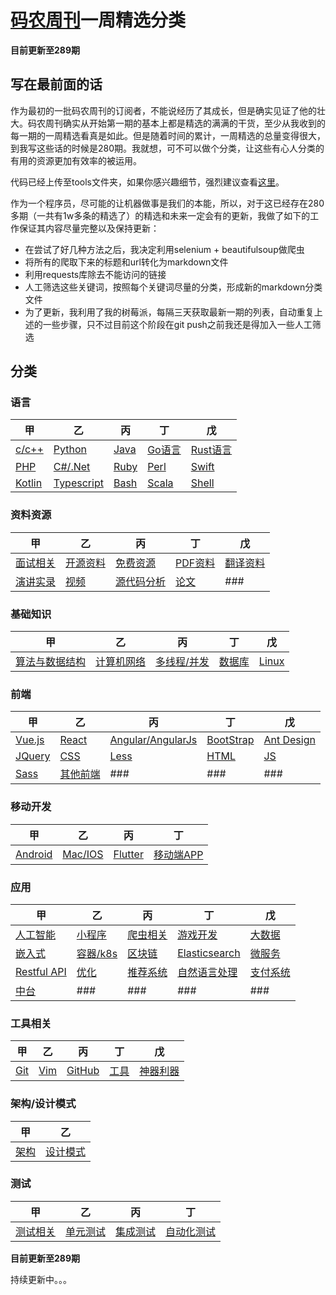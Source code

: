 # [码农周刊](https://weekly.manong.io/)一周精选分类

**目前更新至289期**

## 写在最前面的话

作为最初的一批码农周刊的订阅者，不能说经历了其成长，但是确实见证了他的壮大。码农周刊确实从开始第一期的基本上都是精选的满满的干货，至少从我收到的每一期的一周精选看真是如此。但是随着时间的累计，一周精选的总量变得很大，到我写这些话的时候是280期。我就想，可不可以做个分类，让这些有心人分类的有用的资源更加有效率的被运用。

代码已经上传至tools文件夹，如果你感兴趣细节，强烈建议查看[这里](tools/README.md)。

作为一个程序员，尽可能的让机器做事是我们的本能，所以，对于这已经存在280多期（一共有1w多条的精选了）的精选和未来一定会有的更新，我做了如下的工作保证其内容尽量完整以及保持更新：

- 在尝试了好几种方法之后，我决定利用selenium + beautifulsoup做爬虫
- 将所有的爬取下来的标题和url转化为markdown文件
- 利用requests库除去不能访问的链接
- 人工筛选这些关键词，按照每个关键词尽量的分类，形成新的markdown分类文件
- 为了更新，我利用了我的树莓派，每隔三天获取最新一期的列表，自动重复上述的一些步骤，只不过目前这个阶段在git push之前我还是得加入一些人工筛选

## 分类
### 语言
| 甲 | 乙 | 丙 | 丁 | 戊 |
| ------ | ------ | ------ | ------ | ------ |
| [c/c++](docs/CPPLinks.md) | [Python](docs/PythonLinks.md) | [Java](docs/JavaLinks.md) | [Go语言](docs/GoLinks.md) | [Rust语言](docs/RustLinks.md)|
| [PHP](docs/PHPLinks.md) | [C#/.Net](docs/DotNetLinks.md) | [Ruby](docs/RubyLinks.md) | [Perl](docs/PerlLinks.md) | [Swift](docs/SwiftLinks.md) |
| [Kotlin](docs/KotlinLinks.md) | [Typescript](docs/TypescriptLinks.md) | [Bash](docs/BashLinks.md) | [Scala](docs/ScalaLinks.md) | [Shell](docs/ShellLinks.md) |

### 资料资源
| 甲 | 乙 | 丙 | 丁 | 戊 |
| ------ | ------ | ------ | ------ | ------ |
| [面试相关](docs/InterviewLinks.md) | [开源资料](docs/OpenSourceLinks.md) | [免费资源](docs/FreeLinks.md) | [PDF资料](docs/PDFLinks.md) | [翻译资料](docs/TranslateLinks.md) |
| [演讲实录](docs/SpeechLinks.md) | [视频](docs/VideoLinks.md) | [源代码分析](docs/SourceAnalysisLinks.md) | [论文](docs/ThesisLinks.md) | ### |

### 基础知识
| 甲 | 乙 | 丙 | 丁 | 戊 |
| ------ | ------ | ------ | ------ | ------ |
| [算法与数据结构](docs/AlgLinks.md) | [计算机网络](docs/NetworkLinks.md) | [多线程/并发](docs/ConThreadLinks.md) | [数据库](docs/DatabaseLinks.md) | [Linux](docs/LinuxLinks.md) |

### 前端
| 甲 | 乙 | 丙 | 丁 | 戊 |
| ------ | ------ | ------ | ------ | ------ |
| [Vue.js](docs/VueJsLinks.md) | [React](docs/ReactLinks.md) | [Angular/AngularJs](docs/AngularLinks.md) | [BootStrap](docs/BootStrapLinks.md) | [Ant Design](docs/AntDesignLinks.md) |
| [JQuery](docs/JQueryLinks.md) | [CSS](docs/CSSLinks.md) | [Less](docs/LessLinks.md) | [HTML](docs/HTMLLinks.md) | [JS](docs/JSLinks.md) |
| [Sass](docs/SassLinks.md) | [其他前端](docs/FrontEndLinks.md) | ### | ### | ### |

### 移动开发
| 甲 | 乙 | 丙 | 丁 |
| ------  | ------ | ------ | ------ |
| [Android](docs/AndroidLinks.md) | [Mac/IOS](docs/AppleLinks.md) | [Flutter](docs/FlutterLinks.md) | [移动端APP](docs/FlutterLinks.md) |

### 应用
| 甲 | 乙 | 丙 | 丁 | 戊 |
| ------  | ------ | ------ | ------ | ------ |
| [人工智能](docs/AILinks.md) | [小程序](docs/MiniProgramLinks.md) | [爬虫相关](docs/CrawlerLinks.md) | [游戏开发](docs/GameLinks.md) | [大数据](docs/BigDataLinks.md) |
| [嵌入式](docs/EmbededLinks.md) | [容器/k8s](docs/ContainerLinks.md) | [区块链](docs/BlockChainLinks.md) | [Elasticsearch](docs/ElasticsearchLinks.md) | [微服务](docs/MicroServiceLinks.md) |
| [Restful API](docs/RestfulAPILinks.md) | [优化](docs/OptimizationLinks.md) | [推荐系统](docs/RecommandSysLinks.md) | [自然语言处理](docs/NLPLinks.md) | [支付系统](docs/PaySystemLinks.md) |
| [中台](docs/MiddleLayerLinks.md) | ### | ### | ### | ### |

### 工具相关
| 甲 | 乙 | 丙 | 丁 | 戊 |
| ------  | ------ | ------ | ------ | ------ |
| [Git](docs/GitLinks.md) | [Vim](docs/VimLinks.md) | [GitHub](docs/GithubLinks.md) | [工具](docs/ToolsLinks.md) | [神器利器](docs/VeryGoodToolsLinks.md) |

### 架构/设计模式
| 甲 | 乙 |
| ------ | ------ |
| [架构](docs/ArchitectureLinks.md) | [设计模式](docs/DesignPatternLinks.md) |

### 测试
| 甲 | 乙 | 丙 | 丁 |
| ------  | ------ | ------ | ------ |
| [测试相关](docs/TestingLinks.md) | [单元测试](docs/UnitTestLinks.md) | [集成测试](docs/InterTestLinks.md) | [自动化测试](docs/AutoTestLinks.md)  |
 
**目前更新至289期**

持续更新中。。。 

